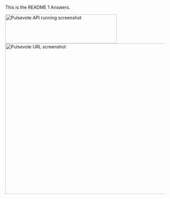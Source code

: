 This is the README 1 Answers.


<img width="352" height="92" alt="Pulsevote API running screenshot" src="https://github.com/user-attachments/assets/7b1b6162-2536-44b6-8be6-94fdfb9a21ea" />


<img width="959" height="477" alt="Pulsevote URL screenshot" src="https://github.com/user-attachments/assets/0363df6b-dfe1-4054-8dda-a862226123f8" />
